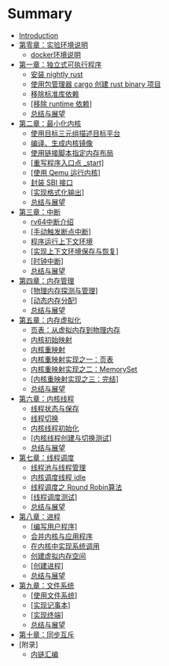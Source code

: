 # Summary

* [Introduction](README.md)
* [第零章：实验环境说明](chapter0/introduction.md)
	* [docker环境说明](chapter0/part1.md)
* [第一章：独立式可执行程序](chapter1/introduction.md)
	* [安装 nightly rust](chapter1/part1.md)
	* [使用包管理器 cargo 创建 rust binary 项目](chapter1/part2.md)
	* [移除标准库依赖](chapter1/part3.md)
	* [[移除 runtime 依赖]](chapter1/part4.md)
	* [总结与展望](chapter1/part5.md)
* [第二章：最小化内核](chapter2/introduction.md)
	* [使用目标三元组描述目标平台](chapter2/part1.md)
	* [编译、生成内核镜像](chapter2/part2.md)
	* [使用链接脚本指定内存布局](chapter2/part3.md)
	* [[重写程序入口点 _start]](chapter2/part4.md)
	* [[使用 Qemu 运行内核]](chapter2/part5.md)
	* [封装 SBI 接口](chapter2/part6.md)
	* [[实现格式化输出]](chapter2/part7.md)
	* [总结与展望](chapter2/part8.md)
* [第三章：中断](chapter3/introduction.md)
	* [rv64中断介绍](chapter3/part1.md)
	* [[手动触发断点中断]](chapter3/part2.md)
	* [程序运行上下文环境](chapter3/part3.md)
	* [[实现上下文环境保存与恢复]](chapter3/part4.md)
	* [[时钟中断]](chapter3/part5.md)
	* [总结与展望](chapter3/part6.md)
* [第四章：内存管理](chapter4/introduction.md)
	* [[物理内存探测与管理]](chapter4/part1.md)
	* [[动态内存分配]](chapter4/part2.md)
	* [总结与展望](chapter4/part3.md)
* [第五章：内存虚拟化](chapter5/introduction.md)
	* [页表：从虚拟内存到物理内存](chapter5/part1.md)
	* [内核初始映射](chapter5/part2.md)
	* [内核重映射](chapter5/part3.md)
	* [内核重映射实现之一：页表](chapter5/part4.md)
	* [内核重映射实现之二：MemorySet](chapter5/part5.md)
	* [[内核重映射实现之三：完结]](chapter5/part6.md)
	* [总结与展望](chapter5/part7.md)
* [第六章：内核线程](chapter6/introduction.md)
	* [线程状态与保存](chapter6/part1.md)
	* [线程切换](chapter6/part2.md)
	* [内核线程初始化](chapter6/part3.md)
	* [[内核线程创建与切换测试]](chapter6/part4.md)
	* [总结与展望](chapter6/part5.md)
* [第七章：线程调度](chapter7/introduction.md)
	* [线程池与线程管理](chapter7/part1.md)
	* [内核调度线程 idle](chapter7/part2.md)
	* [线程调度之 Round Robin算法](chapter7/part3.md)
	* [[线程调度测试]](chapter7/part4.md)
	* [总结与展望](chapter7/part5.md)
* [第八章：进程](chapter8/introduction.md)
	* [[编写用户程序]](chapter8/part1.md)
	* [合并内核与应用程序](chapter8/part1_1.md)
	* [在内核中实现系统调用](chapter8/part2.md)
	* [创建虚拟内存空间](chapter8/part3.md)
	* [[创建进程]](chapter8/part4.md)
	* [总结与展望](chapter8/part5.md)
* [第九章：文件系统](chapter9/introduction.md)	
	* [[使用文件系统]](chapter9/part1.md)
	* [[实现记事本]](chapter9/part2.md)
	* [[实现终端]](chapter9/part3.md)
	* [总结与展望](chapter9/part4.md)	
* [第十章：同步互斥](chapter10/introduction.md)
* [附录]
    * [内链汇编](appendix/inline_asm.md)


